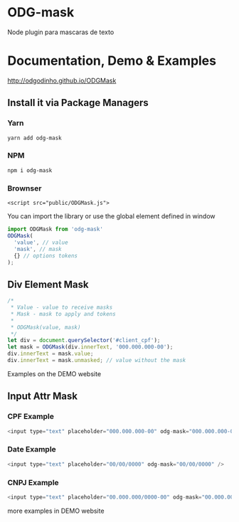 # ODG-mask
Node plugin para mascaras de texto

# Documentation, Demo & Examples

http://odgodinho.github.io/ODGMask


## Install it via Package Managers
### Yarn
`yarn add odg-mask`
### NPM
`npm i odg-mask`
### Brownser
`<script src="public/ODGMask.js">`

You can import the library or use the global element defined in window

```javascript
import ODGMask from 'odg-mask'
ODGMask(
  'value', // value
  'mask', // mask
  {} // options tokens
);
```


## Div Element Mask

```javascript
/*
 * Value - value to receive masks
 * Mask - mask to apply and tokens
 *
 * ODGMask(value, mask)
 */
let div = document.querySelector('#client_cpf');
let mask = ODGMask(div.innerText, '000.000.000-00');
div.innerText = mask.value; 
div.innerText = mask.unmasked; // value without the mask
```

Examples on the DEMO website

## Input Attr Mask 

### CPF Example
```javascript
<input type="text" placeholder="000.000.000-00" odg-mask="000.000.000-00" />
```

### Date Example
```javascript
<input type="text" placeholder="00/00/0000" odg-mask="00/00/0000" />
```

### CNPJ Example
```javascript
<input type="text" placeholder="00.000.000/0000-00" odg-mask="00.000.000/0000-00" />
```

more examples in DEMO website